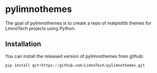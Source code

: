 # pylimnothemes

The goal of pylimnothemes is to create a repo of matplotlib themes for LimnoTech projects using Python. 

## Installation

You can install the released version of pylimnothemes from github:

```python
pip install git+https://github.com/LimnoTech/pylimnothemes.git
```

